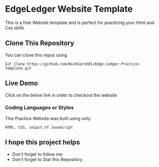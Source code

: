 # EdgeLedger Website Template
This is a free Website template and is perfect for practicing your Html and Css skills


## Clone This Repository

You can clone this repos using 

```
Git Clone https://github.com/Nishkarsh01/Edge-Ledger-Practice-Template.git
```

## Live Demo

Click on the below link in order to checkout the website 


### Coding Languages or Styles

This Practice Website was built using only:

```
HTML, CSS, snipit of JavaScript
```


## I hope this project helps

* Don't forget to follow me
* Don't forget to Star this Repository
